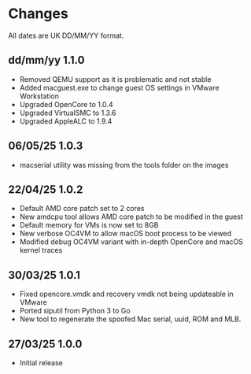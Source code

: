 # Changes

All dates are UK DD/MM/YY format.

## dd/mm/yy 1.1.0
* Removed QEMU support as it is problematic and not stable
* Added macguest.exe to change guest OS settings in VMware Workstation
* Upgraded OpenCore to 1.0.4
* Upgraded VirtualSMC to 1.3.6
* Upgraded AppleALC to 1.9.4

## 06/05/25 1.0.3
* macserial utility was missing from the tools folder on the images

## 22/04/25 1.0.2
* Default AMD core patch set to 2 cores
* New amdcpu tool allows AMD core patch to be modified in the guest
* Default memory for VMs is now set to 8GB
* New verbose OC4VM to allow macOS boot process to be viewed
* Modified debug OC4VM variant with in-depth OpenCore and macOS kernel traces

## 30/03/25 1.0.1
* Fixed opencore.vmdk and recovery vmdk not being updateable in VMware
* Ported siputil from Python 3 to Go
* New tool to regenerate the spoofed Mac serial, uuid, ROM and MLB.

## 27/03/25 1.0.0
* Initial release
